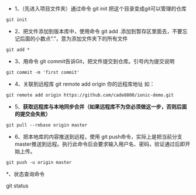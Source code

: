 
- 1、（先进入项目文件夹）通过命令 git init 把这个目录变成git可以管理的仓库
```
git init
```

- 2、把文件添加到版本库中，使用命令 git add .添加到暂存区里面去，不要忘记后面的小数点“.”，意为添加文件夹下的所有文件
```
git add *
```

- 3、用命令 git commit告诉Git，把文件提交到仓库。引号内为提交说明
```
git commit -m 'first commit'
```

- 4、关联到远程库
git remote add origin 你的远程库地址
如：

```
git remote add origin https://github.com/cade8800/ionic-demo.git
```
- 5、**获取远程库与本地同步合并（如果远程库不为空必须做这一步，否则后面的提交会失败）**
```
git pull --rebase origin master
```
- 6、把本地库的内容推送到远程，使用 git push命令，实际上是把当前分支master推送到远程。执行此命令后会要求输入用户名、密码，验证通过后即开始上传。
```
git push -u origin master
```
*、状态查询命令

git status
